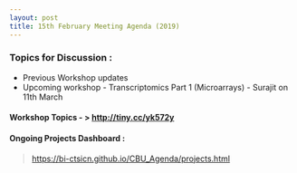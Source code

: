 ```yaml
---
layout: post
title: 15th February Meeting Agenda (2019)
---
```

### Topics for Discussion :
*  Previous Workshop updates
* Upcoming workshop - Transcriptomics Part 1 (Microarrays) - Surajit on 11th March

#### **Workshop Topics** - > http://tiny.cc/yk572y

#### Ongoing Projects Dashboard :

> https://bi-ctsicn.github.io/CBU_Agenda/projects.html
